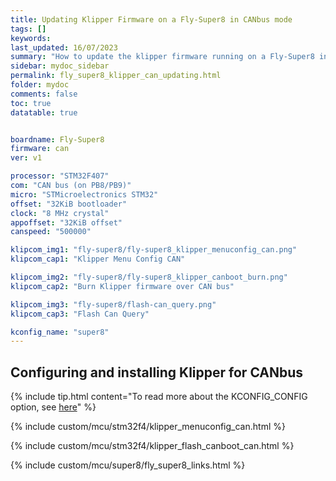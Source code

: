 ```yaml
---
title: Updating Klipper Firmware on a Fly-Super8 in CANbus mode
tags: []
keywords: 
last_updated: 16/07/2023
summary: "How to update the klipper firmware running on a Fly-Super8 in CANbus mode"
sidebar: mydoc_sidebar
permalink: fly_super8_klipper_can_updating.html
folder: mydoc
comments: false
toc: true
datatable: true


boardname: Fly-Super8
firmware: can
ver: v1

processor: "STM32F407"
com: "CAN bus (on PB8/PB9)"
micro: "STMicroelectronics STM32"
offset: "32KiB bootloader"
clock: "8 MHz crystal"
appoffset: "32KiB offset"
canspeed: "500000"

klipcom_img1: "fly-super8/fly-super8_klipper_menuconfig_can.png"
klipcom_cap1: "Klipper Menu Config CAN"

klipcom_img2: "fly-super8/fly-super8_klipper_canboot_burn.png"
klipcom_cap2: "Burn Klipper firmware over CAN bus"

klipcom_img3: "fly-super8/flash-can_query.png"
klipcom_cap3: "Flash Can Query"

kconfig_name: "super8"
---
```


## Configuring and installing Klipper for CANbus

{% include tip.html content="To read more about the KCONFIG_CONFIG option, see [here](https://docs.vorondesign.com/community/howto/drachenkatze/automating_klipper_mcu_updates.html)" %}

{% include custom/mcu/stm32f4/klipper_menuconfig_can.html %}

{% include custom/mcu/stm32f4/klipper_flash_canboot_can.html %}

{% include custom/mcu/super8/fly_super8_links.html %}

